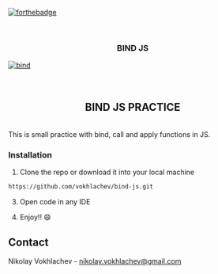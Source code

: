 [![forthebadge](https://forthebadge.com/images/badges/uses-js.svg)](https://forthebadge.com)

<br />
<p align="center">

  <h3 align="center"> BIND JS </h3>
  
 <a href="https://ibb.co/KqSt0NC"><img src="https://i.ibb.co/k8vLH3Y/bind.png" alt="bind" border="0"></a><br /><a target='_blank' href='https://imgbb.com/'></a><br />
<br />
 </p>

<h2 align="center"> BIND JS PRACTICE </h2>
<br />
This is small  practice with bind, call and apply functions in JS.


### Installation

1. Clone the repo or download it into your local machine
```sh
https://github.com/vokhlachev/bind-js.git
```
3. Open code in any IDE

4. Enjoy!! :smile:

## Contact

Nikolay Vokhlachev - nikolay.vokhlachev@gmail.com


